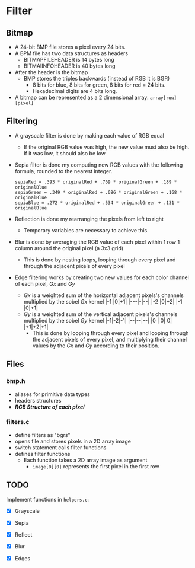 # Filter

## Bitmap
- A 24-bit BMP file stores a pixel every 24 bits.
- A BPM file has two data structures as headers
    - BITMAPFILEHEADER is 14 bytes long
    - BITMAIINFOHEADER is 40 bytes long
- After the header is the bitmap
    - BMP stores the triples backwards (instead of RGB it is BGR)
        - 8 bits for blue, 8 bits for green, 8 bits for red = 24 bits.
        - Hexadecimal digits are 4 bits long.
- A bitmap can be represented as a 2 dimensional array: `array[row][pixel]`

## Filtering
- A grayscale filter is done by making each value of RGB equal
    - If the original RGB value was high, the new value must also be high. If it was low, it should also be low
- Sepia filter is done my computing new RGB values with the following formula, rounded to the nearest integer.
    ```
    sepiaRed = .393 * originalRed + .769 * originalGreen + .189 * originalBlue
    sepiaGreen = .349 * originalRed + .686 * originalGreen + .168 * originalBlue
    sepiaBlue = .272 * originalRed + .534 * originalGreen + .131 * originalBlue
    ```
- Reflection is done my rearranging the pixels from left to right
    - Temporary variables are necessary to achieve this.

- Blur is done by averaging the RGB value of each pixel within 1 row 1 column around the original pixel (a 3x3 grid)
    - This is done by nesting loops, looping through every pixel and through the adjacent pixels of every pixel  

- Edge filtering works by creating two new values for each color channel of each pixel, *Gx* and *Gy*
    - *Gx* is a weighted sum of the horizontal adjacent pixels's channels multiplied by the sobel *Gx* kernel
        |-1 |0|+1|
        |---|-|--|
        |-2 |0|+2|
        |-1 |0|+1|
    - *Gy* is a weighted sum of the vertical adjacent pixels's channels multiplied by the sobel *Gy* kernel
        |-1|-2|-1|
        |--|--|--|
        |0 | 0| 0|
        |+1|+2|+1|
        - This is done by looping through every pixel and looping through the adjacent pixels of every pixel, and multiplying their channel values by the *Gx* and *Gy* according to their position.

## Files
### bmp.h
- aliases for primitive data types
- headers structures
- ***RGB Structure of each pixel***

### filters.c
- define filters as "bgrs"
- opens file and stores pixels in a 2D array image
- switch statement calls filter functions
- defines filter functions
    - Each function takes a 2D array image as argument
        - `image[0][0]` represents the first pixel in the first row


## TODO
Implement functions in `helpers.c`:
- [x] Grayscale
- [x] Sepia
- [x] Reflect
- [x] Blur
- [x] Edges
    
